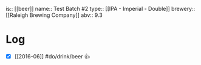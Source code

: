 is:: [[beer]]
name:: Test Batch #2
type:: [[IPA - Imperial - Double]]
brewery:: [[Raleigh Brewing Company]]
abv:: 9.3

# Log
- [x] [[2016-06]] #do/drink/beer 👍
